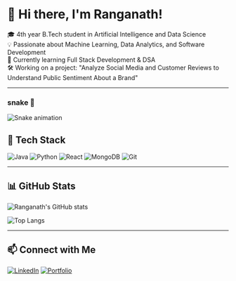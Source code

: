 # 👋 Hi there, I'm Ranganath! 

🎓 4th year B.Tech student in Artificial Intelligence and Data Science  
💡 Passionate about Machine Learning, Data Analytics, and Software Development  
🌱 Currently learning Full Stack Development & DSA  
🛠️ Working on a project: "Analyze Social Media and Customer Reviews to Understand Public Sentiment About a Brand"

---
### snake 🐍 
<img src="https://raw.githubusercontent.com/SureRanganath/SureRanganath/output/snake.yml" alt="Snake animation" />

###

## 🧰 Tech Stack
![Java](https://img.shields.io/badge/Java-007396?style=for-the-badge&logo=java&logoColor=white)
![Python](https://img.shields.io/badge/Python-3776AB?style=for-the-badge&logo=python&logoColor=white)
![React](https://img.shields.io/badge/React-20232A?style=for-the-badge&logo=react&logoColor=61DAFB)
![MongoDB](https://img.shields.io/badge/MongoDB-4EA94B?style=for-the-badge&logo=mongodb&logoColor=white)
![Git](https://img.shields.io/badge/Git-F05032?style=for-the-badge&logo=git&logoColor=white)

---

## 📊 GitHub Stats
![Ranganath's GitHub stats](https://github-readme-stats.vercel.app/api?username=Ranganath2002&show_icons=true&theme=tokyonight)

![Top Langs](https://github-readme-stats.vercel.app/api/top-langs/?username=Ranganath2002&layout=compact&theme=tokyonight)

---

## 📫 Connect with Me
[![LinkedIn](https://img.shields.io/badge/LinkedIn-blue?style=for-the-badge&logo=linkedin&logoColor=white)](https://www.linkedin.com/in/your-link)
[![Portfolio](https://img.shields.io/badge/Portfolio-000?style=for-the-badge&logo=firefox&logoColor=white)](https://your-portfolio-link.com)


